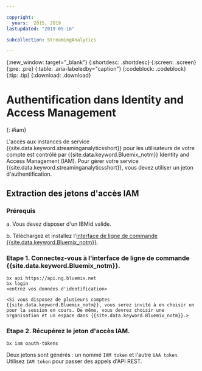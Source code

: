 ```yaml
---

copyright:
  years:  2015, 2019
lastupdated: "2019-05-16"

subcollection: StreamingAnalytics

---
```


{:new_window: target="_blank"}
{:shortdesc: .shortdesc}
{:screen: .screen}
{:pre: .pre}
{:table: .aria-labeledby="caption"}
{:codeblock: .codeblock}
{:tip: .tip}
{:download: .download}


# Authentification dans Identity and Access Management
{: #iam}

L'accès aux instances de service {{site.data.keyword.streaminganalyticsshort}} pour les utilisateurs de votre compte est contrôlé par {{site.data.keyword.Bluemix_notm}} Identity and Access Management (IAM). Pour gérer votre service {{site.data.keyword.streaminganalyticsshort}}, vous devez utiliser un jeton d'authentification.

## Extraction des jetons d'accès IAM

### Prérequis

a. Vous devez disposer d'un IBMid valide.

b. Téléchargez et installez l'[interface de ligne de commande {{site.data.keyword.Bluemix_notm}}](/docs/cli?topic=cloud-cli-install-ibmcloud-cli#install-ibmcloud-cli).

### Etape 1. Connectez-vous à l'interface de ligne de commande {{site.data.keyword.Bluemix_notm}}.

```
bx api https://api.ng.bluemix.net
bx login
<entrez vos données d'identification>

<Si vous disposez de plusieurs comptes {{site.data.keyword.Bluemix_notm}}, vous serez invité à en choisir un pour la session en cours. De même, vous devrez choisir une organisation et un espace dans {{site.data.keyword.Bluemix_notm}}.>
```

### Etape 2. Récupérez le jeton d'accès IAM.

```
bx iam oauth-tokens
```

Deux jetons sont générés : un nommé `IAM token` et l'autre `UAA token`. Utilisez `IAM token` pour passer des appels d'API REST.
